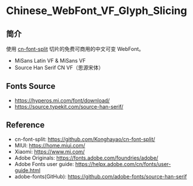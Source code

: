 ﻿# Chinese_WebFont_VF_Glyph_Slicing

## 简介

使用 [cn-font-split](https://github.com/Konghayao/cn-font-split) 切片的免费可商用的中文可变 WebFont。

 - MiSans Latin VF & MiSans VF
 - Source Han Serif CN VF（思源宋体）

## Fonts Source

 - https://hyperos.mi.com/font/download/
 - https://source.typekit.com/source-han-serif/

## Reference

- cn-font-split: https://github.com/Konghayao/cn-font-split/
- MIUI: https://home.miui.com/
- Xiaomi: https://www.mi.com/
- Adobe Originals: https://fonts.adobe.com/foundries/adobe/
- Adobe Fonts user guide: https://helpx.adobe.com/cn/fonts/user-guide.html
- adobe-fonts(GitHub): https://github.com/adobe-fonts/source-han-serif
